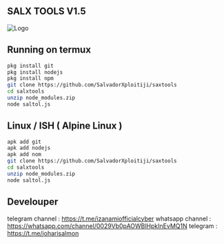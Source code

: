 ## SALX TOOLS V1.5

![Logo](https://h.top4top.io/p_33591ftr20.jpeg)

## Running on termux
```sh
pkg install git
pkg install nodejs
pkg install npm
git clone https://github.com/SalvadorXploitiji/saxtools
cd salxtools
unzip node_modules.zip
node saltol.js
```

## Linux / ISH ( Alpine Linux )
```sh
apk add git
apk add nodejs
apk add nom
git clone https://github.com/SalvadorXploitiji/saxtools
cd salxtools
unzip node_modules.zip
node saltol.js
```
## Develouper

telegram channel : https://t.me/izanamiofficialcyber
whatsapp channel : https://whatsapp.com/channel/0029Vb0pAOWBlHpkInEvMQ1N
telegram : https://t.me/joharisalmon

